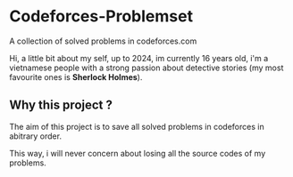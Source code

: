 # Codeforces-Problemset
A collection of solved problems in codeforces.com

Hi, a little bit about my self, up to 2024, im currently 16 years old, i'm a vietnamese people with a strong passion about detective stories (my most favourite ones is **Sherlock Holmes**).

## Why this project ?
The aim of this project is to save all solved problems in codeforces in abitrary order.

This way, i will never concern about losing all the source codes of my problems.
